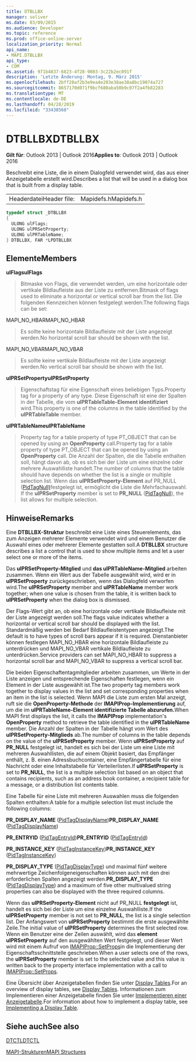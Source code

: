 ```yaml
---
title: DTBLLBX
manager: soliver
ms.date: 03/09/2015
ms.audience: Developer
ms.topic: reference
ms.prod: office-online-server
localization_priority: Normal
api_name:
- MAPI.DTBLLBX
api_type:
- COM
ms.assetid: 971b4837-6823-4f28-9803-3c22b2ec091f
description: 'Letzte Änderung: Montag, 9. März 2015'
ms.openlocfilehash: 2bff20af2b3e9ea4e203e38ae38a8bc19074a727
ms.sourcegitcommit: 8657170d071f9bcf680aba50b9c07f2a4fb82283
ms.translationtype: MT
ms.contentlocale: de-DE
ms.lasthandoff: 04/28/2019
ms.locfileid: "33438568"
---
```

# <a name="dtbllbx"></a><span data-ttu-id="f41b9-103">DTBLLBX</span><span class="sxs-lookup"><span data-stu-id="f41b9-103">DTBLLBX</span></span>

  
  
<span data-ttu-id="f41b9-104">**Gilt für**: Outlook 2013 | Outlook 2016</span><span class="sxs-lookup"><span data-stu-id="f41b9-104">**Applies to**: Outlook 2013 | Outlook 2016</span></span> 
  
<span data-ttu-id="f41b9-105">Beschreibt eine Liste, die in einem Dialogfeld verwendet wird, das aus einer Anzeigetabelle erstellt wird.</span><span class="sxs-lookup"><span data-stu-id="f41b9-105">Describes a list that will be used in a dialog box that is built from a display table.</span></span>
  
|||
|:-----|:-----|
|<span data-ttu-id="f41b9-106">Headerdatei</span><span class="sxs-lookup"><span data-stu-id="f41b9-106">Header file:</span></span>  <br/> |<span data-ttu-id="f41b9-107">Mapidefs.h</span><span class="sxs-lookup"><span data-stu-id="f41b9-107">Mapidefs.h</span></span>  <br/> |
   
```cpp
typedef struct _DTBLLBX
{
  ULONG ulFlags;
  ULONG ulPRSetProperty;
  ULONG ulPRTableName;
} DTBLLBX, FAR *LPDTBLLBX

```

## <a name="members"></a><span data-ttu-id="f41b9-108">Elemente</span><span class="sxs-lookup"><span data-stu-id="f41b9-108">Members</span></span>

 <span data-ttu-id="f41b9-109">**ulFlags**</span><span class="sxs-lookup"><span data-stu-id="f41b9-109">**ulFlags**</span></span>
  
> <span data-ttu-id="f41b9-110">Bitmaske von Flags, die verwendet werden, um eine horizontale oder vertikale Bildlaufleiste aus der Liste zu entfernen.</span><span class="sxs-lookup"><span data-stu-id="f41b9-110">Bitmask of flags used to eliminate a horizontal or vertical scroll bar from the list.</span></span> <span data-ttu-id="f41b9-111">Die folgenden Kennzeichen können festgelegt werden:</span><span class="sxs-lookup"><span data-stu-id="f41b9-111">The following flags can be set:</span></span>
    
<span data-ttu-id="f41b9-112">MAPI_NO_HBAR</span><span class="sxs-lookup"><span data-stu-id="f41b9-112">MAPI_NO_HBAR</span></span> 
  
> <span data-ttu-id="f41b9-113">Es sollte keine horizontale Bildlaufleiste mit der Liste angezeigt werden.</span><span class="sxs-lookup"><span data-stu-id="f41b9-113">No horizontal scroll bar should be shown with the list.</span></span>
    
<span data-ttu-id="f41b9-114">MAPI_NO_VBAR</span><span class="sxs-lookup"><span data-stu-id="f41b9-114">MAPI_NO_VBAR</span></span> 
  
> <span data-ttu-id="f41b9-115">Es sollte keine vertikale Bildlaufleiste mit der Liste angezeigt werden.</span><span class="sxs-lookup"><span data-stu-id="f41b9-115">No vertical scroll bar should be shown with the list.</span></span>
    
 <span data-ttu-id="f41b9-116">**ulPRSetProperty**</span><span class="sxs-lookup"><span data-stu-id="f41b9-116">**ulPRSetProperty**</span></span>
  
> <span data-ttu-id="f41b9-117">Eigenschaftstag für eine Eigenschaft eines beliebigen Typs.</span><span class="sxs-lookup"><span data-stu-id="f41b9-117">Property tag for a property of any type.</span></span> <span data-ttu-id="f41b9-118">Diese Eigenschaft ist eine der Spalten in der Tabelle, die vom **ulPRTableTable-Element identifiziert** wird.</span><span class="sxs-lookup"><span data-stu-id="f41b9-118">This property is one of the columns in the table identified by the **ulPRTableTable** member.</span></span> 
    
 <span data-ttu-id="f41b9-119">**ulPRTableName**</span><span class="sxs-lookup"><span data-stu-id="f41b9-119">**ulPRTableName**</span></span>
  
> <span data-ttu-id="f41b9-120">Property tag for a table property of type PT_OBJECT that can be opened by using an **OpenProperty** call.</span><span class="sxs-lookup"><span data-stu-id="f41b9-120">Property tag for a table property of type PT_OBJECT that can be opened by using an **OpenProperty** call.</span></span> <span data-ttu-id="f41b9-121">Die Anzahl der Spalten, die die Tabelle enthalten soll, hängt davon ab, ob es sich bei der Liste um eine einzelne oder mehrere Auswahlliste handelt.</span><span class="sxs-lookup"><span data-stu-id="f41b9-121">The number of columns that the table should have depends on whether the list is a single or multiple selection list.</span></span> <span data-ttu-id="f41b9-122">Wenn das **ulPRSetProperty-Element** auf PR_NULL ([PidTagNull)](pidtagnull-canonical-property.md)festgelegt ist, ermöglicht die Liste die Mehrfachauswahl. </span><span class="sxs-lookup"><span data-stu-id="f41b9-122">If the **ulPRSetProperty** member is set to **PR_NULL** ([PidTagNull](pidtagnull-canonical-property.md)), the list allows for multiple selection.</span></span>
    
## <a name="remarks"></a><span data-ttu-id="f41b9-123">Hinweise</span><span class="sxs-lookup"><span data-stu-id="f41b9-123">Remarks</span></span>

<span data-ttu-id="f41b9-124">Eine **DTBLLBX-Struktur** beschreibt eine Liste eines Steuerelements, das zum Anzeigen mehrerer Elemente verwendet wird und einem Benutzer die Auswahl eines oder mehrerer Elemente gestatten soll.</span><span class="sxs-lookup"><span data-stu-id="f41b9-124">A **DTBLLBX** structure describes a list a control that is used to show multiple items and let a user select one or more of the items.</span></span> 
  
<span data-ttu-id="f41b9-125">Das **ulPRSetProperty-Mitglied** und **das ulPRTableName-Mitglied** arbeiten zusammen. Wenn ein Wert aus der Tabelle ausgewählt wird, wird er in **ulPRSetProperty** zurückgeschrieben, wenn das Dialogfeld verworfen wird.</span><span class="sxs-lookup"><span data-stu-id="f41b9-125">The **ulPRSetProperty** member and **ulPRTableName** member work together; when one value is chosen from the table, it is written back to **ulPRSetProperty** when the dialog box is dismissed.</span></span> 
  
<span data-ttu-id="f41b9-126">Der Flags-Wert gibt an, ob eine horizontale oder vertikale Bildlaufleiste mit der Liste angezeigt werden soll.</span><span class="sxs-lookup"><span data-stu-id="f41b9-126">The flags value indicates whether a horizontal or vertical scroll bar should be displayed with the list.</span></span> <span data-ttu-id="f41b9-127">Standardmäßig werden bei Bedarf Bildlaufleistentypen angezeigt.</span><span class="sxs-lookup"><span data-stu-id="f41b9-127">The default is to have types of scroll bars appear if it is required.</span></span> <span data-ttu-id="f41b9-128">Dienstanbieter können festlegen MAPI_NO_HBAR eine horizontale Bildlaufleiste zu unterdrücken und MAPI_NO_VBAR vertikale Bildlaufleiste zu unterdrücken.</span><span class="sxs-lookup"><span data-stu-id="f41b9-128">Service providers can set MAPI_NO_HBAR to suppress a horizontal scroll bar and MAPI_NO_VBAR to suppress a vertical scroll bar.</span></span> 
  
<span data-ttu-id="f41b9-129">Die beiden Eigenschaftentagmitglieder arbeiten zusammen, um Werte in der Liste anzeigen und entsprechende Eigenschaften festlegen, wenn ein Element in der Liste ausgewählt ist.</span><span class="sxs-lookup"><span data-stu-id="f41b9-129">The two property tag members work together to display values in the list and set corresponding properties when an item in the list is selected.</span></span> <span data-ttu-id="f41b9-130">Wenn MAPI die Liste zum ersten Mal anzeigt, ruft sie die **OpenProperty-Methode** der **IMAPIProp-Implementierung** auf, um die im **ulPRTableName-Element identifizierte Tabelle abzurufen.**</span><span class="sxs-lookup"><span data-stu-id="f41b9-130">When MAPI first displays the list, it calls the **IMAPIProp** implementation's **OpenProperty** method to retrieve the table identified in the **ulPRTableName** member.</span></span> <span data-ttu-id="f41b9-131">Die Anzahl der Spalten in der Tabelle hängt vom Wert des **ulPRSetProperty-Mitglieds** ab.</span><span class="sxs-lookup"><span data-stu-id="f41b9-131">The number of columns in the table depends on the value of the **ulPRSetProperty** member.</span></span> <span data-ttu-id="f41b9-132">Wenn **ulPRSetProperty** auf **PR_NULL** festgelegt ist, handelt es sich bei der Liste um eine Liste mit mehreren Auswahllisten, die auf einem Objekt basiert, das Empfänger enthält, z. B. einen Adressbuchcontainer, eine Empfängertabelle für eine Nachricht oder eine Inhaltstabelle für Verteilerlisten.</span><span class="sxs-lookup"><span data-stu-id="f41b9-132">If **ulPRSetProperty** is set to **PR_NULL**, the list is a multiple selection list based on an object that contains recipients, such as an address book container, a recipient table for a message, or a distribution list contents table.</span></span> 
  
<span data-ttu-id="f41b9-133">Eine Tabelle für eine Liste mit mehreren Auswahlen muss die folgenden Spalten enthalten:</span><span class="sxs-lookup"><span data-stu-id="f41b9-133">A table for a multiple selection list must include the following columns:</span></span>
  
 <span data-ttu-id="f41b9-134">**PR_DISPLAY_NAME** ([PidTagDisplayName](pidtagdisplayname-canonical-property.md))</span><span class="sxs-lookup"><span data-stu-id="f41b9-134">**PR_DISPLAY_NAME** ([PidTagDisplayName](pidtagdisplayname-canonical-property.md))</span></span>
  
 <span data-ttu-id="f41b9-135">**PR_ENTRYID** ([PidTagEntryId](pidtagentryid-canonical-property.md))</span><span class="sxs-lookup"><span data-stu-id="f41b9-135">**PR_ENTRYID** ([PidTagEntryId](pidtagentryid-canonical-property.md))</span></span>
  
 <span data-ttu-id="f41b9-136">**PR_INSTANCE_KEY** ([PidTagInstanceKey](pidtaginstancekey-canonical-property.md))</span><span class="sxs-lookup"><span data-stu-id="f41b9-136">**PR_INSTANCE_KEY** ([PidTagInstanceKey](pidtaginstancekey-canonical-property.md))</span></span>
  
 <span data-ttu-id="f41b9-137">**PR_DISPLAY_TYPE** ([PidTagDisplayType](pidtagdisplaytype-canonical-property.md)) und maximal fünf weitere mehrwertige Zeichenfolgeneigenschaften können auch mit den drei erforderlichen Spalten angezeigt werden.</span><span class="sxs-lookup"><span data-stu-id="f41b9-137">**PR_DISPLAY_TYPE** ([PidTagDisplayType](pidtagdisplaytype-canonical-property.md)) and a maximum of five other multivalued string properties can also be displayed with the three required columns.</span></span> 
  
<span data-ttu-id="f41b9-138">Wenn das **ulPRSetProperty-Element** nicht auf PR_NULL **festgelegt** ist, handelt es sich bei der Liste um eine einzelne Auswahlliste.</span><span class="sxs-lookup"><span data-stu-id="f41b9-138">If the **ulPRSetProperty** member is not set to **PR_NULL**, the list is a single selection list.</span></span> <span data-ttu-id="f41b9-139">Der Anfangswert von **ulPRSetProperty** bestimmt die erste ausgewählte Zeile.</span><span class="sxs-lookup"><span data-stu-id="f41b9-139">The initial value of **ulPRSetProperty** determines the first selected row.</span></span> <span data-ttu-id="f41b9-140">Wenn ein Benutzer eine der Zeilen auswählt, wird das **element ulPRSetProperty** auf den ausgewählten Wert festgelegt, und dieser Wert wird mit einem Aufruf von [IMAPIProp::SetProps](imapiprop-setprops.md)in die Implementierung der Eigenschaftsschnittstelle geschrieben.</span><span class="sxs-lookup"><span data-stu-id="f41b9-140">When a user selects one of the rows, the **ulPRSetProperty** member is set to the selected value and this value is written back to the property interface implementation with a call to [IMAPIProp::SetProps](imapiprop-setprops.md).</span></span> 
  
<span data-ttu-id="f41b9-141">Eine Übersicht über Anzeigetabellen finden Sie unter [Display Tables](display-tables.md).</span><span class="sxs-lookup"><span data-stu-id="f41b9-141">For an overview of display tables, see [Display Tables](display-tables.md).</span></span> <span data-ttu-id="f41b9-142">Informationen zum Implementieren einer Anzeigetabelle finden Sie unter [Implementieren einer Anzeigetabelle](display-table-implementation.md).</span><span class="sxs-lookup"><span data-stu-id="f41b9-142">For information about how to implement a display table, see [Implementing a Display Table](display-table-implementation.md).</span></span>
  
## <a name="see-also"></a><span data-ttu-id="f41b9-143">Siehe auch</span><span class="sxs-lookup"><span data-stu-id="f41b9-143">See also</span></span>



[<span data-ttu-id="f41b9-144">DTCTL</span><span class="sxs-lookup"><span data-stu-id="f41b9-144">DTCTL</span></span>](dtctl.md)


[<span data-ttu-id="f41b9-145">MAPI-Strukturen</span><span class="sxs-lookup"><span data-stu-id="f41b9-145">MAPI Structures</span></span>](mapi-structures.md)

